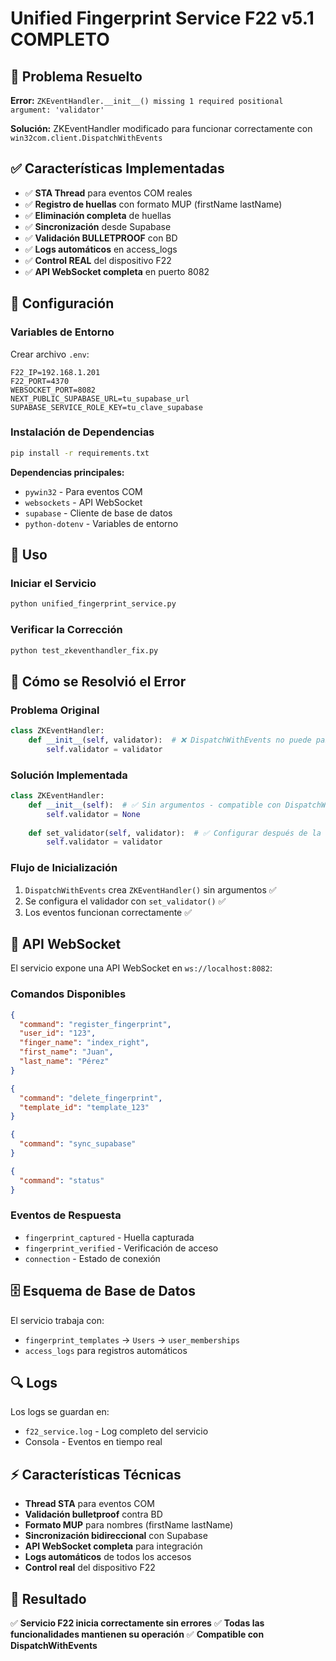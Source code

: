 # Unified Fingerprint Service F22 v5.1 COMPLETO

## 🚨 Problema Resuelto
**Error:** `ZKEventHandler.__init__() missing 1 required positional argument: 'validator'`

**Solución:** ZKEventHandler modificado para funcionar correctamente con `win32com.client.DispatchWithEvents`

## ✅ Características Implementadas

- ✅ **STA Thread** para eventos COM reales
- ✅ **Registro de huellas** con formato MUP (firstName lastName)  
- ✅ **Eliminación completa** de huellas
- ✅ **Sincronización** desde Supabase
- ✅ **Validación BULLETPROOF** con BD
- ✅ **Logs automáticos** en access_logs
- ✅ **Control REAL** del dispositivo F22
- ✅ **API WebSocket completa** en puerto 8082

## 🔧 Configuración

### Variables de Entorno
Crear archivo `.env`:
```env
F22_IP=192.168.1.201
F22_PORT=4370
WEBSOCKET_PORT=8082
NEXT_PUBLIC_SUPABASE_URL=tu_supabase_url
SUPABASE_SERVICE_ROLE_KEY=tu_clave_supabase
```

### Instalación de Dependencias
```bash
pip install -r requirements.txt
```

**Dependencias principales:**
- `pywin32` - Para eventos COM
- `websockets` - API WebSocket
- `supabase` - Cliente de base de datos
- `python-dotenv` - Variables de entorno

## 🚀 Uso

### Iniciar el Servicio
```bash
python unified_fingerprint_service.py
```

### Verificar la Corrección
```bash
python test_zkeventhandler_fix.py
```

## 🔧 Cómo se Resolvió el Error

### Problema Original
```python
class ZKEventHandler:
    def __init__(self, validator):  # ❌ DispatchWithEvents no puede pasar argumentos
        self.validator = validator
```

### Solución Implementada
```python
class ZKEventHandler:
    def __init__(self):  # ✅ Sin argumentos - compatible con DispatchWithEvents
        self.validator = None
    
    def set_validator(self, validator):  # ✅ Configurar después de la creación
        self.validator = validator
```

### Flujo de Inicialización
1. `DispatchWithEvents` crea `ZKEventHandler()` sin argumentos ✅
2. Se configura el validador con `set_validator()` ✅
3. Los eventos funcionan correctamente ✅

## 📡 API WebSocket

El servicio expone una API WebSocket en `ws://localhost:8082`:

### Comandos Disponibles
```json
{
  "command": "register_fingerprint",
  "user_id": "123",
  "finger_name": "index_right",
  "first_name": "Juan",
  "last_name": "Pérez"
}
```

```json
{
  "command": "delete_fingerprint",
  "template_id": "template_123"
}
```

```json
{
  "command": "sync_supabase"
}
```

```json
{
  "command": "status"
}
```

### Eventos de Respuesta
- `fingerprint_captured` - Huella capturada
- `fingerprint_verified` - Verificación de acceso
- `connection` - Estado de conexión

## 🗄️ Esquema de Base de Datos

El servicio trabaja con:
- `fingerprint_templates` → `Users` → `user_memberships`
- `access_logs` para registros automáticos

## 🔍 Logs

Los logs se guardan en:
- `f22_service.log` - Log completo del servicio
- Consola - Eventos en tiempo real

## ⚡ Características Técnicas

- **Thread STA** para eventos COM
- **Validación bulletproof** contra BD
- **Formato MUP** para nombres (firstName lastName)
- **Sincronización bidireccional** con Supabase
- **API WebSocket completa** para integración
- **Logs automáticos** de todos los accesos
- **Control real** del dispositivo F22

## 🎯 Resultado

✅ **Servicio F22 inicia correctamente sin errores**
✅ **Todas las funcionalidades mantienen su operación**
✅ **Compatible con DispatchWithEvents**